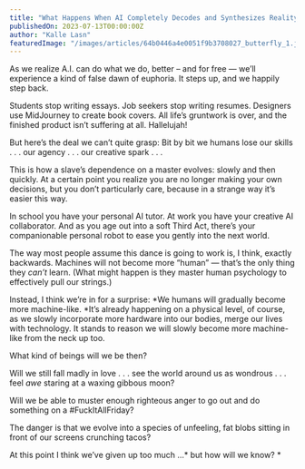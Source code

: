 ```yaml
---
title: "What Happens When AI Completely Decodes and Synthesizes Reality?"
publishedOn: 2023-07-13T00:00:00Z
author: "Kalle Lasn"
featuredImage: "/images/articles/64b0446a4e0051f9b3708027_butterfly_1.jpg"
---
```


As we realize A.I. can do what we do, better – and for free — we’ll experience a kind of false dawn of euphoria. It steps up, and we happily step back. 

Students stop writing essays. Job seekers stop writing resumes. Designers use MidJourney to create book covers. All life’s gruntwork is over, and the finished product isn’t suffering at all. Hallelujah! 

But here’s the deal we can’t quite grasp: Bit by bit we humans lose our skills . . . our agency . . . our creative spark . . . 

This is how a slave’s dependence on a master evolves: slowly and then quickly. At a certain point you realize you are no longer making your own decisions, but you don’t particularly care, because in a strange way it’s easier this way. 

In school you have your personal AI tutor. At work you have your creative AI collaborator. And as you age out into a soft Third Act, there’s your companionable personal robot to ease you gently into the next world. 

The way most people assume this dance is going to work is, I think, exactly backwards. Machines will not become more “human” — that’s the only thing they *can’t* learn. (What might happen is they master human psychology to effectively pull our strings.) 

Instead, I think we’re in for a surprise: *We humans will gradually become more machine-like. *It’s already happening on a physical level, of course, as we slowly incorporate more hardware into our bodies, merge our lives with technology. It stands to reason we will slowly become more machine-like from the neck up too. 

What kind of beings will we be then? 

Will we still fall madly in love . . . see the world around us as wondrous . . . feel *awe* staring at a waxing gibbous moon? 

Will we be able to muster enough righteous anger to go out and do something on a #FuckItAllFriday? 

The danger is that we evolve into a species of unfeeling, fat blobs sitting in front of our screens crunching tacos? 

At this point I think we’ve given up too much ...* but how will we know? *

‍